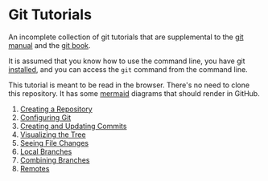 # Git Tutorials

An incomplete collection of git tutorials that are supplemental to the [git manual](https://git-scm.com/docs) and the [git book](https://git-scm.com/book/en/v2).

It is assumed that you know how to use the command line, you have git [installed](https://git-scm.com/book/en/v2/Getting-Started-Installing-Git), and you can access the `git` command from the command line.

This tutorial is meant to be read in the browser.
There's no need to clone this repository.
It has some [mermaid](https://mermaid-js.github.io/mermaid/#/) diagrams
that should render in GitHub.

1. [Creating a Repository](./creating-a-repository.md)
1. [Configuring Git](./configuring-git.md)
1. [Creating and Updating Commits](./creating-and-updating-commits.md)
1. [Visualizing the Tree](./visualizing-the-tree.md)
1. [Seeing File Changes](./seeing-file-changes.md)
1. [Local Branches](./local-branches.md)
1. [Combining Branches](./combining-branches.md)
1. [Remotes](./remotes.md)
